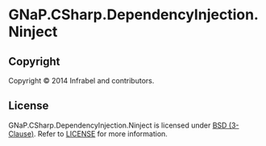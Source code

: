 GNaP.CSharp.DependencyInjection.Ninject
=======================================

## Copyright

Copyright © 2014 Infrabel and contributors.

## License

GNaP.CSharp.DependencyInjection.Ninject is licensed under [BSD (3-Clause)](http://choosealicense.com/licenses/bsd-3-clause/ "Read more about the BSD (3-Clause) License"). Refer to [LICENSE](https://github.com/infrabel/GNaP.CSharp.DependencyInjection.Ninject/blob/master/LICENSE) for more information.
